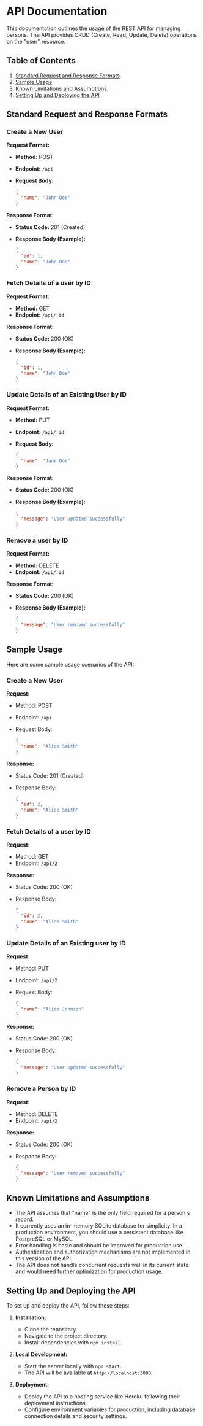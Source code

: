 # API Documentation

This documentation outlines the usage of the REST API for managing persons. The API provides CRUD (Create, Read, Update, Delete) operations on the "user" resource.

## Table of Contents

1. [Standard Request and Response Formats](#standard-request-and-response-formats)
2. [Sample Usage](#sample-usage)
3. [Known Limitations and Assumptions](#known-limitations-and-assumptions)
4. [Setting Up and Deploying the API](#setting-up-and-deploying-the-api)

## Standard Request and Response Formats

### Create a New User

**Request Format:**

- **Method:** POST
- **Endpoint:** `/api`
- **Request Body:**

  ```json
  {
    "name": "John Doe"
  }
  ```

**Response Format:**

- **Status Code:** 201 (Created)
- **Response Body (Example):**

  ```json
  {
    "id": 1,
    "name": "John Doe"
  }
  ```

### Fetch Details of a user by ID

**Request Format:**

- **Method:** GET
- **Endpoint:** `/api/:id`

**Response Format:**

- **Status Code:** 200 (OK)
- **Response Body (Example):**

  ```json
  {
    "id": 1,
    "name": "John Doe"
  }
  ```

### Update Details of an Existing User by ID

**Request Format:**

- **Method:** PUT
- **Endpoint:** `/api/:id`
- **Request Body:**

  ```json
  {
    "name": "Jane Doe"
  }
  ```

**Response Format:**

- **Status Code:** 200 (OK)
- **Response Body (Example):**

  ```json
  {
    "message": "User updated successfully"
  }
  ```

### Remove a user by ID

**Request Format:**

- **Method:** DELETE
- **Endpoint:** `/api/:id`

**Response Format:**

- **Status Code:** 200 (OK)
- **Response Body (Example):**

  ```json
  {
    "message": "User removed successfully"
  }
  ```

## Sample Usage

Here are some sample usage scenarios of the API:

### Create a New User

**Request:**

- Method: POST
- Endpoint: `/api`
- Request Body:

  ```json
  {
    "name": "Alice Smith"
  }
  ```

**Response:**

- Status Code: 201 (Created)
- Response Body:

  ```json
  {
    "id": 2,
    "name": "Alice Smith"
  }
  ```

### Fetch Details of a user by ID

**Request:**

- Method: GET
- Endpoint: `/api/2`

**Response:**

- Status Code: 200 (OK)
- Response Body:

  ```json
  {
    "id": 2,
    "name": "Alice Smith"
  }
  ```

### Update Details of an Existing user by ID

**Request:**

- Method: PUT
- Endpoint: `/api/2`
- Request Body:

  ```json
  {
    "name": "Alice Johnson"
  }
  ```

**Response:**

- Status Code: 200 (OK)
- Response Body:

  ```json
  {
    "message": "User updated successfully"
  }
  ```

### Remove a Person by ID

**Request:**

- Method: DELETE
- Endpoint: `/api/2`

**Response:**

- Status Code: 200 (OK)
- Response Body:

  ```json
  {
    "message": "User removed successfully"
  }
  ```

## Known Limitations and Assumptions

- The API assumes that "name" is the only field required for a person's record.
- It currently uses an in-memory SQLite database for simplicity. In a production environment, you should use a persistent database like PostgreSQL or MySQL.
- Error handling is basic and should be improved for production use.
- Authentication and authorization mechanisms are not implemented in this version of the API.
- The API does not handle concurrent requests well in its current state and would need further optimization for production usage.

## Setting Up and Deploying the API

To set up and deploy the API, follow these steps:

1. **Installation:**
   - Clone the repository.
   - Navigate to the project directory.
   - Install dependencies with `npm install`.

2. **Local Development:**
   - Start the server locally with `npm start`.
   - The API will be available at `http://localhost:3000`.

3. **Deployment:**
   - Deploy the API to a hosting service like Heroku following their deployment instructions.
   - Configure environment variables for production, including database connection details and security settings.